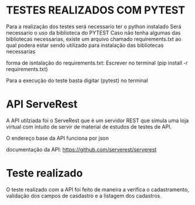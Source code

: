 # TESTES REALIZADOS COM PYTEST

Para a realização dos testes será necessario ter o python instalado
Será necessario o uso da biblioteca do PYTEST
Caso não tenha algumas das bibliotecas necessarias, existe um arquivo chamado requirements.txt ao qual podera estar sendo utilizado para instalação das bibliotecas necessarias

forma de isntalação do requirements.txt: Escrever no terminal (pip install -r requirements.txt)

Para a execução do teste basta digitar (pytest) no terminal

#   API ServeRest

A API utilziada foi o ServeRest que é um servidor REST que simula uma loja virtual com intuito de servir de material de estudos de testes de API.

O endereço base da API funciona por json

documentação da API: https://github.com/serverest/serverest

#   Teste realizado

O teste realizado com a API foi feito de maneira a verifica o  cadastramento, validação dos campos de casdastro e a listagem dos cadastros.